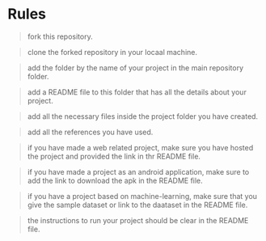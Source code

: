 
# Rules

> fork this repository.

> clone the forked repository in your locaal machine.

> add the folder by the name of your project in the main repository folder.

> add a README file to this folder that has all the details about your project.

> add all the necessary files inside the project folder you have created.

> add all the references you have used.

> if you have made a web related project, make sure you have hosted the project and provided the link in thr README file.

> if you have made a project as an android application, make sure to add the link to download the apk in the README file.

> if you have a project based on machine-learning, make sure that you give the sample dataset or link to the daataset in the README file.

> the instructions to run your project should be clear in the README file.
